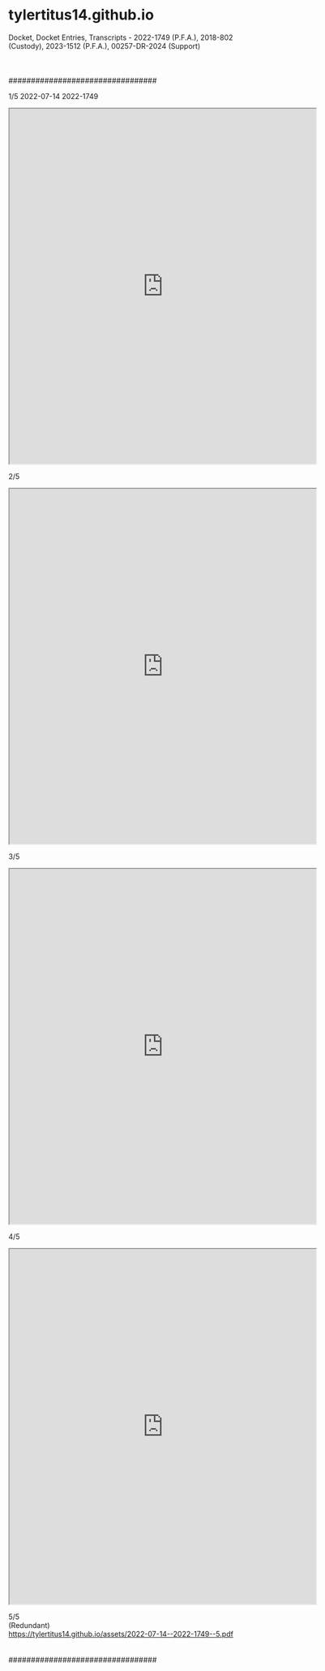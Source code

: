 # tylertitus14.github.io
Docket, Docket Entries, Transcripts - 2022-1749 (P.F.A.), 2018-802 (Custody), 2023-1512 (P.F.A.), 00257-DR-2024 (Support)
<br><br><br><br>
#################################

1/5    2022-07-14    2022-1749
<iframe src="https://tylertitus14.github.io/assets/2022-07-14--2022-1749--1.pdf" width="120%" height="700px"></iframe>
<br>

2/5
<iframe src="https://tylertitus14.github.io/assets/2022-07-14--2022-1749--2.pdf" width="120%" height="700px"></iframe>  
<br>

3/5
<iframe src="https://tylertitus14.github.io/assets/2022-07-14--2022-1749--3.pdf" width="120%" height="700px"></iframe>  
<br>

4/5
<iframe src="https://tylertitus14.github.io/assets/2022-07-14--2022-1749--4.pdf" width="120%" height="700px"></iframe>  
<br>

5/5  
(Redundant)  
<a href="https://tylertitus14.github.io/assets/2022-07-14--2022-1749--5.pdf">https://tylertitus14.github.io/assets/2022-07-14--2022-1749--5.pdf</a>
<br><br><br>
#################################
